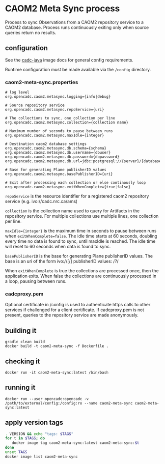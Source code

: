 # CAOM2 Meta Sync process

Process to sync Observations from a CAOM2 repository service
to a CAOM2 database. Process runs continuously exiting only
when source queries return no results.

## configuration

See the [cadc-java](https://github.com/opencadc/docker-base/tree/master/cadc-java)
image docs for general config requirements.

Runtime configuration must be made available via the `/config` directory.


### caom2-meta-sync.properties
```
# log level
org.opencadc.caom2.metasync.logging={info|debug}

# Source repository service
org.opencadc.caom2.metasync.repoService={uri}

# The collections to sync, one collection per line
org.opencadc.caom2.metasync.collection={collection name}

# Maximum number of seconds to pause between runs
org.opencadc.caom2.metasync.maxIdle={integer}

# Destination caom2 database settings
org.opencadc.caom2.metasync.db.schema={schema}
org.opencadc.caom2.metasync.db.username={dbuser}
org.opencadc.caom2.metasync.db.password={dbpassword}
org.opencadc.caom2.metasync.db.url=jdbc:postgresql://{server}/{database}

# Base for generating Plane publisherID values
org.opencadc.caom2.metasync.basePublisherID={uri}

# Exit after processing each collection or else continously loop
org.opencadc.caom2.metasync.exitWhenComplete={true|false}
```

`repoService` is the resource identifier for a registered 
caom2 repository service (e.g. ivo://cadc.nrc.ca/ams)

`collection` is the collection name used to query for Artifacts 
in the repository service. For multiple collections use multiple lines, 
one collection per line.

`maxIdle={integer}` is the maximum time in seconds to pause between runs 
when `exitWhenComplete=false`. The idle time starts at 60 seconds, 
doubling every time no data is found to sync, until maxIdle is reached. 
The idle time will reset to 60 seconds when data is found to sync.

`basePublisherID` is the base for generating Plane 
publisherID values. The base is an uri of the form ivo://<authority>[/<path>]
publisherID values: <basePublisherID>/<collection>?<observationID>/<productID>

When `exitWhenComplete` is true the collections are processed once, 
then the application exits. When false the collections are continuously 
processed in a loop, pausing between runs.


### cadcproxy.pem
Optional certificate in /config is used to authenticate https calls 
to other services if challenged for a client certificate. 
If cadcproxy.pem is not present, queries to the repository service 
are made anonymously.


## building it
```
gradle clean build
docker build -t caom2-meta-sync -f Dockerfile .
```

## checking it
```
docker run -it caom2-meta-sync:latest /bin/bash
```

## running it
```
docker run --user opencadc:opencadc -v /path/to/external/config:/config:ro --name caom2-meta-sync caom2-meta-sync:latest
```

## apply version tags
```bash
. VERSION && echo "tags: $TAGS" 
for t in $TAGS; do
   docker image tag caom2-meta-sync:latest caom2-meta-sync:$t
done
unset TAGS
docker image list caom2-meta-sync
```
